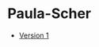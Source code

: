 Paula-Scher
===========

- [Version 1](https://LauraMitchell13.github.io/Paula-Scher/version1.html)

